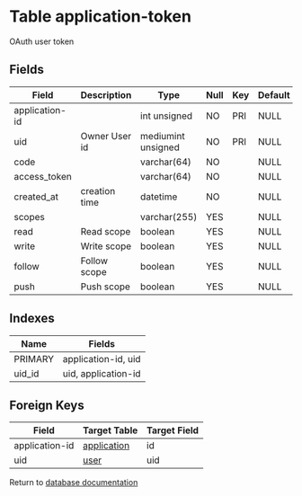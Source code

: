 Table application-token
===========

OAuth user token

Fields
------

| Field          | Description   | Type               | Null | Key | Default | Extra |
| -------------- | ------------- | ------------------ | ---- | --- | ------- | ----- |
| application-id |               | int unsigned       | NO   | PRI | NULL    |       |
| uid            | Owner User id | mediumint unsigned | NO   | PRI | NULL    |       |
| code           |               | varchar(64)        | NO   |     | NULL    |       |
| access_token   |               | varchar(64)        | NO   |     | NULL    |       |
| created_at     | creation time | datetime           | NO   |     | NULL    |       |
| scopes         |               | varchar(255)       | YES  |     | NULL    |       |
| read           | Read scope    | boolean            | YES  |     | NULL    |       |
| write          | Write scope   | boolean            | YES  |     | NULL    |       |
| follow         | Follow scope  | boolean            | YES  |     | NULL    |       |
| push           | Push scope    | boolean            | YES  |     | NULL    |       |

Indexes
------------

| Name | Fields |
|------|---------|
| PRIMARY | application-id, uid |
| uid_id | uid, application-id |

Foreign Keys
------------

| Field | Target Table | Target Field |
|-------|--------------|--------------|
| application-id | [application](help/database/db_application) | id |
| uid | [user](help/database/db_user) | uid |

Return to [database documentation](help/database)
